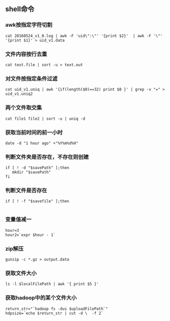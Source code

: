 ## shell命令

### awk按指定字符切割
```
cat 20160524_v1_0.log | awk -F 'uid\":\"' '{print $2}'  | awk -F '\"' '{print $1}' > uid_v1.data
```

### 文件内容按行去重

```
cat text.file | sort -u > text.out
```

### 对文件按指定条件过滤
```
cat uid_v1.uniq | awk '{if(length($0)==32) print $0 }' | grep -v "=" > uid_v1.uniq2
```

### 两个文件取交集

```
cat file1 file2 | sort -u | uniq -d
```

### 获取当前时间的前一小时

```
date -d "1 hour ago" +"%Y%m%d%H"
```

### 判断文件夹是否存在，不存在则创建

```
if [ ! -d "$savePath" ];then
   mkdir "$savePath"
fi
```

### 判断文件是否存在

```
if [ ! -f "$savefile" ];then
   
```

### 变量值减一

```
hour=3
hour2=`expr $hour - 1`
```

### zip解压

```
gunzip -c *.gz > output.data
```

### 获取文件大小

```
ls -l $localFilePath | awk '{ print $5 }'
```

### 获取hadoop中的某个文件大小

```
return_str="`hadoop fs -dus $uploadFilePath`"
hdpsize=`echo $return_str | cut -d \  -f 2`
```

